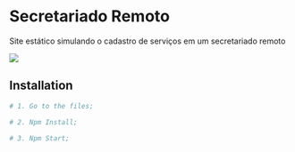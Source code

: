 # Secretariado Remoto

Site estático simulando o cadastro de serviços em um secretariado remoto

<img src="https://i.imgur.com/Z5LgJZX.png">

## Installation

```sh
# 1. Go to the files;

# 2. Npm Install;

# 3. Npm Start;
```
